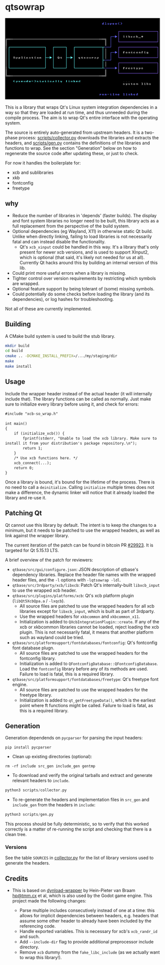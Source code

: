 # qtsowrap

![Basic diagram](.images/qtsowrap.png)

This is a library that wraps Qt's Linux system integration dependencies in a way so that they are loaded at run time, and thus unneeded during the compile process. The aim is to wrap Qt's entire interface with the operating system.

The source is entirely auto-generated from upstream headers. It is a two-phase process: [scripts/collector.py](scripts/collector.py) downloads the libraries and extracts the headers, and [scripts/gen.py](scripts/gen.py) contains the definitions of the libraries and functions to wrap. See the section "Generation" below on how to regenerate the source code after updating these, or just to check.

For now it handles the boilerplate for:

- xcb and sublibraries
- xkb
- fontconfig
- freetype

## why

- Reduce the number of libraries in 'depends' (faster builds). The display and font system libraries no longer need to be built, this library acts as a full replacement from the perspective of the build system.
- Optional dependencies (eg Wayland, X11) in otherwise static Qt build. Unlike when directly linking, failing to load libraries is not necessarily fatal and can instead disable the functionality.
  - Qt's `xcb_xinput` could be handled in this way. It's a library that's only present for newer xcb versions, and is used to support XInput2, which is optional (that said, it's likely not needed for us at all). Currently Qt hacks around this by building an internal version of this lib.
- Could print more useful errors when a library is missing.
- Tighter control over version requirements by restricting which symbols are wrapped.
- Optional feature support by being tolerant of (some) missing symbols.
- Could potentially do some checks before loading the library (and its dependencies), or log hashes for troubleshooting.

Not all of these are currently implemented.

## Building

A CMake build system is used to build the stub library.

```sh
mkdir build
cd build
cmake .. -DCMAKE_INSTALL_PREFIX=/.../my/staging/dir
make
make install
```

## Usage

Include the wrapper header instead of the actual header (it will internally include that). The library functions can be called as normally. Just make sure to initialize every library before using it, and check for errors:
```
#include "xcb-so_wrap.h"

int main()
{
    if (initialize_xcb()) {
        fprintf(stderr, "Unable to load the xcb library. Make sure to install it from your distribution's package repository.\n");
        return 1;
    }
    /* Use xcb functions here. */
    xcb_connect(...);
    return 0;
}
```

Once a library is bound, it's bound for the lifetime of the process. There is no need to call a `deinitialize`. Calling `initialize` multiple times does not make a difference, the dynamic linker will notice that it already loaded the library and re-use it.

## Patching Qt

Qt cannot use this library by default. The intent is to keep the changes to a minimum, but it needs to be patched to use the wrapped headers, as well as link against the wrapper library.

The current iteration of the patch can be found in bitcoin PR [#29923](https://github.com/bitcoin/bitcoin/pull/29923). It is targeted for Qt 5.15.13 LTS.

A brief overview of the patch for reviewers:

- `qtbase/src/gui/configure.json`: JSON description of qtbase's dependency libraries. Replace the header file names with the wrapped header files, and the `-l` options with `-lqtsowrap -ldl`.
- `qtbase/src/3rdparty/xcb/libxcb`: Patch Qt's internally-built `libxcb_input` to use the wrapped xcb header.
- `qtbase/src/plugins/platforms/xcb`: Qt's xcb platform plugin (`libQt5XcbQpa.a` / `-lxqcb`).
  - All source files are patched to use the wrapped headers for all xcb libraries except for `libxcb_input`, which is built as part of 3rdparty.
  - Use the wrapped headers for `xkbcommon` and `xkbcommon_x11`.
  - Initialization is added to `QXcbIntegrationPlugin::create`. If any of the xcb or xkbcommon libraries cannot be loaded, reject loading the xcb plugin. This is not necessarily fatal, it means that another platform such as wayland could be tried.
- `qtbase/src/platformsupport/fontdatabases/fontconfig`: Qt's fontconfig font database plugn.
  - All source files are patched to use the wrapped headers for the fontconfig library.
  - Initialization is added to `QFontconfigDatabase::QFontconfigDatabase`. Load the `fontconfig` library before any of its methods are used. Failure to load is fatal, this is a required library.
- `qtbase/src/platformsupport/fontdatabases/freetype`: Qt's freetype font engine.
  - All source files are patched to use the wrapped headers for the freetype library.
  - Initialization is added to `qt_getFreetypeData()`, which is the earliest point where ft functions might be called. Failure to load is fatal, as this is a required library.

## Generation

Generation dependends on `pycparser` for parsing the input headers:

    pip install pycparser

- Clean up existing directories (optional):

```
rm -rf include src_gen include_gen gentmp
```

- To download and verify the original tarballs and extract and generate relevant headers to `include`.

```python
python3 scripts/collector.py
```

- To re-generate the headers and implementation files in `src_gen` and `include_gen` from the headers in `include`:

```python
python3 scripts/gen.py
```

This process should be fully deterministic, so to verify that this worked correctly is a matter of re-running the script and checking that there is a clean tree.

### Versions

See the table `SOURCES` in [collector.py](scripts/collector.py) for the list of library versions used to generate the headers.

## Credits

- This is based on [dynload-wrapper](https://github.com/hpvb/dynload-wrapper) by Hein-Pieter van Braam <hp@tmm.cx> et al, which is also used by the Godot game engine. This project made the following changes:

  - Parse multiple includes consecutively instead of one at a time: this allows for implicit dependencies between headers, e.g. headers that assume some other header to already have been included by the referencing code.
  - Handle exported variables. This is necessary for xcb's `xcb_randr_id` and such.
  - Add `--include-dir` flag to provide additional preprocessor include directory.
  - Remove `xcb` dummy from the `fake_libc_include` (as we actually want to wrap this library!).
